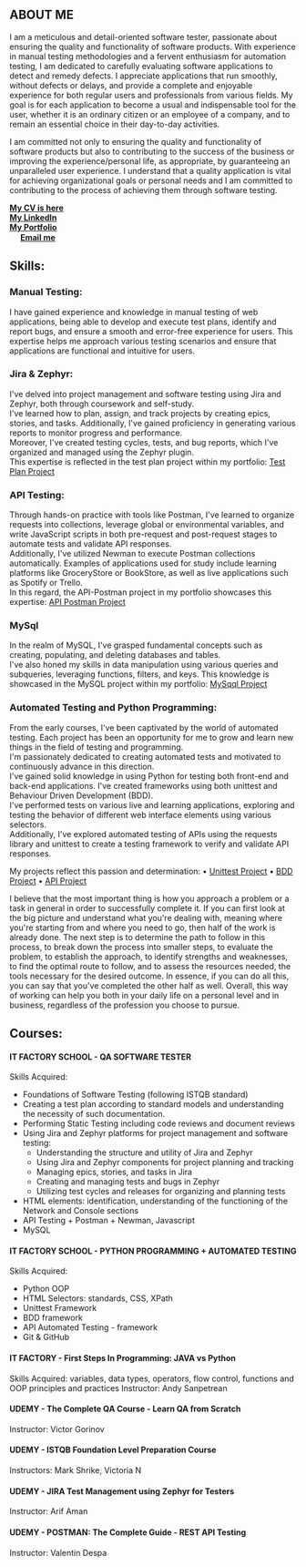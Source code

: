 ## ABOUT ME

I am a meticulous and detail-oriented software tester, passionate about ensuring the quality and functionality of software products. With experience in manual testing methodologies and a fervent enthusiasm for automation testing, I am dedicated to carefully evaluating software applications to detect and remedy defects. I appreciate applications that run smoothly, without defects or delays, and provide a complete and enjoyable experience for both regular users and professionals from various fields. My goal is for each application to become a usual and indispensable tool for the user, whether it is an ordinary citizen or an employee of a company, and to remain an essential choice in their day-to-day activities.

I am committed not only to ensuring the quality and functionality of software products but also to contributing to the success of the business or improving the experience/personal life, as appropriate, by guaranteeing an unparalleled user experience. I understand that a quality application is vital for achieving organizational goals or personal needs and I am committed to contributing to the process of achieving them through software testing.

[**My CV is here**](https://github.com/Dragosne/Portfolio/blob/main/TM-Projects/TEST%20PLAN%20PROJECT/ProjectImages/CV_Dragos_Nechifor_QA_Tester.pdf)<br>
[**My LinkedIn**](https://www.linkedin.com/in/dragos-nechifor-96ba722a8/)<br>
[**My Portfolio**](https://github.com/Dragosne/Portfolio/)<br>
<img src="https://img.icons8.com/ios-glyphs/30/000000/email.png" width="15" height="15"/> [**Email me**](mailto:dragos.nechifor@gmail.com)<br>



## Skills:

### Manual Testing:

I have gained experience and knowledge in manual testing of web applications, being able to develop and execute test plans, identify and report bugs, and ensure a smooth and error-free experience for users. <be>
This expertise helps me approach various testing scenarios and ensure that applications are functional and intuitive for users.

### Jira & Zephyr:

I've delved into project management and software testing using Jira and Zephyr, both through coursework and self-study.<br> 
I've learned how to plan, assign, and track projects by creating epics, stories, and tasks. Additionally, I've gained proficiency in generating various reports to monitor progress and performance. <br>
Moreover, I've created testing cycles, tests, and bug reports, which I've organized and managed using the Zephyr plugin. <br>
This expertise is reflected in the test plan project within my portfolio: [Test Plan Project](https://github.com/Dragosne/Portfolio/tree/main/TM-Projects/TEST%20PLAN%20PROJECT)

### API Testing: 

Through hands-on practice with tools like Postman, I've learned to organize requests into collections, leverage global or environmental variables, and write JavaScript scripts in both pre-request and post-request stages to automate tests and validate API responses. <br>
Additionally, I've utilized Newman to execute Postman collections automatically. <be>
Examples of applications used for study include learning platforms like GroceryStore or BookStore, as well as live applications such as Spotify or Trello. <br>
In this regard, the API-Postman project in my portfolio showcases this expertise: [API Postman Project](https://github.com/Dragosne/Portfolio/tree/main/TM-Projects/API%20Postman)

### MySql

In the realm of MySQL, I've grasped fundamental concepts such as creating, populating, and deleting databases and tables. <br>
I've also honed my skills in data manipulation using various queries and subqueries, leveraging functions, filters, and keys. <be>
This knowledge is showcased in the MySQL project within my portfolio: [MySqql Project](https://github.com/Dragosne/Portfolio/tree/main/TM-Projects/MySQL%20Project)

### Automated Testing and Python Programming:

From the early courses, I've been captivated by the world of automated testing. Each project has been an opportunity for me to grow and learn new things in the field of testing and programming. <br>
I'm passionately dedicated to creating automated tests and motivated to continuously advance in this direction.<br>
I've gained solid knowledge in using Python for testing both front-end and back-end applications. I've created frameworks using both unittest and Behaviour Driven Development (BDD).<br>
I've performed tests on various live and learning applications, exploring and testing the behavior of different web interface elements using various selectors.<br>
Additionally, I've explored automated testing of APIs using the requests library and unittest to create a testing framework to verify and validate API responses.<br>

My projects reflect this passion and determination:
• [Unittest Project](https://github.com/Dragosne/Portfolio/tree/main/TA-Projects/TA-Unittest-project)
• [BDD Project](https://github.com/Dragosne/Portfolio/tree/main/TA-Projects/TA-BDD-project)
• [API Project](https://github.com/Dragosne/Portfolio/tree/main/TA-Projects/TA-API-Project)

I believe that the most important thing is how you approach a problem or a task in general in order to successfully complete it. If you can first look at the big picture and understand what you're dealing with, meaning where you're starting from and where you need to go, then half of the work is already done. The next step is to determine the path to follow in this process, to break down the process into smaller steps, to evaluate the problem, to establish the approach, to identify strengths and weaknesses, to find the optimal route to follow, and to assess the resources needed, the tools necessary for the desired outcome. In essence, if you can do all this, you can say that you've completed the other half as well. Overall, this way of working can help you both in your daily life on a personal level and in business, regardless of the profession you choose to pursue.

## Courses:

#### IT FACTORY SCHOOL - QA SOFTWARE TESTER
Skills Acquired:
- Foundations of Software Testing (following ISTQB standard)
- Creating a test plan according to standard models and understanding the necessity of such documentation.
- Performing Static Testing including code reviews and document reviews
- Using Jira and Zephyr platforms for project management and software testing:
  - Understanding the structure and utility of Jira and Zephyr
  - Using Jira and Zephyr components for project planning and tracking
  - Managing epics, stories, and tasks in Jira
  - Creating and managing tests and bugs in Zephyr
  - Utilizing test cycles and releases for organizing and planning tests
- HTML elements: identification, understanding of the functioning of the Network and Console sections
- API Testing + Postman + Newman, Javascript
- MySQL

#### IT FACTORY SCHOOL - PYTHON PROGRAMMING + AUTOMATED TESTING
Skills Acquired:
- Python OOP
- HTML Selectors: standards, CSS, XPath
- Unittest Framework
- BDD framework
- API Automated Testing - framework
- Git & GitHub
  
#### IT FACTORY - First Steps In Programming: JAVA vs Python
Skills Acquired: variables, data types, operators, flow control, functions and OOP principles and practices
Instructor: Andy Sanpetrean
  
#### UDEMY - The Complete QA Course - Learn QA from Scratch
Instructor: Victor Gorinov
  
#### UDEMY - ISTQB Foundation Level Preparation Course
Instructors: Mark Shrike, Victoria N
  
#### UDEMY - JIRA Test Management using Zephyr for Testers
Instructor: Arif Aman
  
#### UDEMY - POSTMAN: The Complete Guide - REST API Testing
Instructor: Valentin Despa

